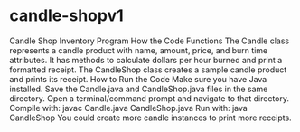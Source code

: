 # candle-shopv1
Candle Shop Inventory Program
How the Code Functions
The Candle class represents a candle product with name, amount, price, and burn time attributes.
It has methods to calculate dollars per hour burned and print a formatted receipt.
The CandleShop class creates a sample candle product and prints its receipt.
How to Run the Code
Make sure you have Java installed.
Save the Candle.java and CandleShop.java files in the same directory.
Open a terminal/command prompt and navigate to that directory.
Compile with: javac Candle.java CandleShop.java
Run with: java CandleShop
You could create more candle instances to print more receipts.
